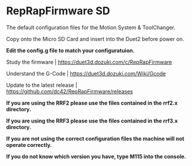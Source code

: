 # RepRapFirmware SD
The default configuration files for the Motion System &amp; ToolChanger.

Copy onto the Micro SD Card and insert into the Duet2 before power on.

**Edit the config.g file to match your configuratuion.**

Study the firmware | https://duet3d.dozuki.com/c/RepRapFirmware

Understand the G-Code | https://duet3d.dozuki.com/Wiki/Gcode

Update to the latest release | https://github.com/dc42/RepRapFirmware/releases

**If you are using the RRF2 please use the files contained in the rrf2.x directory.**

**If you are using the RRF3 please use the files contained in the rrf3.x directory.**

**If you are not using the correct configuration files the machine will not operate correctly.**

**If you do not know which version you have, type M115 into the console.**
